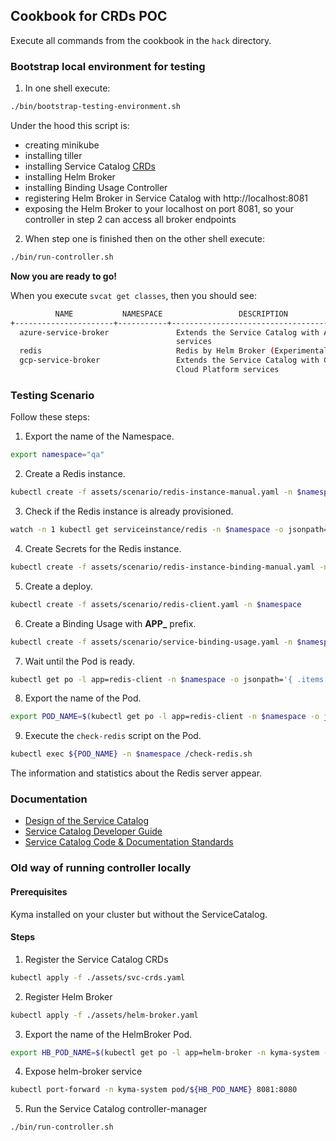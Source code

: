 ## Cookbook for CRDs POC 

Execute all commands from the cookbook in the `hack` directory.

### Bootstrap local environment for testing

1. In one shell execute:
```bash
./bin/bootstrap-testing-environment.sh
```

Under the hood this script is:
- creating minikube
- installing tiller
- installing Service Catalog [CRDs](./assets/svc-crds.yaml)
- installing Helm Broker
- installing Binding Usage Controller
- registering Helm Broker in Service Catalog with http://localhost:8081
- exposing the Helm Broker to your localhost on port 8081, so your controller in step 2 can access all broker endpoints 

2. When step one is finished then on the other shell execute:
```bash
./bin/run-controller.sh
```

**Now you are ready to go!**

When you execute `svcat get classes`, then you should see:
```bash
          NAME           NAMESPACE                 DESCRIPTION
+----------------------+-----------+------------------------------------------+
  azure-service-broker               Extends the Service Catalog with Azure
                                     services
  redis                              Redis by Helm Broker (Experimental)
  gcp-service-broker                 Extends the Service Catalog with Google
                                     Cloud Platform services
``` 

### Testing Scenario

Follow these steps:

1. Export the name of the Namespace.
```bash
export namespace="qa"
```
2. Create a Redis instance.
```bash
kubectl create -f assets/scenario/redis-instance-manual.yaml -n $namespace
```
3. Check if the Redis instance is already provisioned.
```bash
watch -n 1 kubectl get serviceinstance/redis -n $namespace -o jsonpath='{ .status.conditions[0].reason }'
```
4. Create Secrets for the Redis instance.
```bash
kubectl create -f assets/scenario/redis-instance-binding-manual.yaml -n $namespace
```
5. Create a deploy.
```bash
kubectl create -f assets/scenario/redis-client.yaml -n $namespace
```
6. Create a Binding Usage with **APP_** prefix.
```bash
kubectl create -f assets/scenario/service-binding-usage.yaml -n $namespace
```
7. Wait until the Pod is ready.
```bash
kubectl get po -l app=redis-client -n $namespace -o jsonpath='{ .items[*].status.conditions[?(@.type=="Ready")].status }'
```
8. Export the name of the Pod.
```bash
export POD_NAME=$(kubectl get po -l app=redis-client -n $namespace -o jsonpath='{ .items[*].metadata.name }')
```
9. Execute the `check-redis` script on the Pod.
```bash
kubectl exec ${POD_NAME} -n $namespace /check-redis.sh
```

The information and statistics about the Redis server appear.


### Documentation

- [Design of the Service Catalog](https://svc-cat.io/docs/design/)
- [Service Catalog Developer Guide](https://svc-cat.io/docs/devguide/)
- [Service Catalog Code & Documentation Standards](https://svc-cat.io/docs/code-standards/)


### Old way of running controller locally

#### Prerequisites

Kyma installed on your cluster but without the ServiceCatalog.

#### Steps

1. Register the Service Catalog CRDs
```bash
kubectl apply -f ./assets/svc-crds.yaml
```

2. Register Helm Broker
```bash
kubectl apply -f ./assets/helm-broker.yaml
```

3. Export the name of the HelmBroker Pod.
```bash
export HB_POD_NAME=$(kubectl get po -l app=helm-broker -n kyma-system -o jsonpath='{ .items[*].metadata.name }')
```

4. Expose helm-broker service
```bash
kubectl port-forward -n kyma-system pod/${HB_POD_NAME} 8081:8080
```

5. Run the Service Catalog controller-manager
```bash
./bin/run-controller.sh
```
